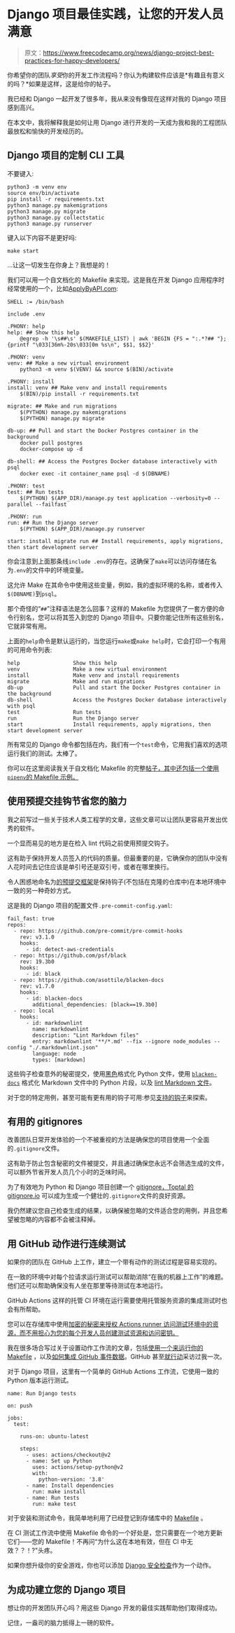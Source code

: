 # Django 项目最佳实践，让您的开发人员满意

> 原文：<https://www.freecodecamp.org/news/django-project-best-practices-for-happy-developers/>

你希望你的团队*享受*你的开发工作流程吗？你认为构建软件应该是*有趣且有意义的吗？*如果是这样，这是给你的帖子。

我已经和 Django 一起开发了很多年，我从来没有像现在这样对我的 Django 项目感到高兴。

在本文中，我将解释我是如何让用 Django 进行开发的一天成为我和我的工程团队最放松和愉快的开发经历的。

## Django 项目的定制 CLI 工具

不要键入:

```
python3 -m venv env
source env/bin/activate
pip install -r requirements.txt
python3 manage.py makemigrations
python3 manage.py migrate
python3 manage.py collectstatic
python3 manage.py runserver 
```

键入以下内容不是更好吗:

```
make start 
```

…让这一切发生在你身上？我想是的！

我们可以用一个自文档化的 Makefile 来实现。这是我在开发 Django 应用程序时经常使用的一个，比如[ApplyByAPI.com](https://applybyapi.com/):

```
SHELL := /bin/bash

include .env

.PHONY: help
help: ## Show this help
    @egrep -h '\s##\s' $(MAKEFILE_LIST) | awk 'BEGIN {FS = ":.*?## "}; {printf "\033[36m%-20s\033[0m %s\n", $$1, $$2}'

.PHONY: venv
venv: ## Make a new virtual environment
    python3 -m venv $(VENV) && source $(BIN)/activate

.PHONY: install
install: venv ## Make venv and install requirements
    $(BIN)/pip install -r requirements.txt

migrate: ## Make and run migrations
    $(PYTHON) manage.py makemigrations
    $(PYTHON) manage.py migrate

db-up: ## Pull and start the Docker Postgres container in the background
    docker pull postgres
    docker-compose up -d

db-shell: ## Access the Postgres Docker database interactively with psql
    docker exec -it container_name psql -d $(DBNAME)

.PHONY: test
test: ## Run tests
    $(PYTHON) $(APP_DIR)/manage.py test application --verbosity=0 --parallel --failfast

.PHONY: run
run: ## Run the Django server
    $(PYTHON) $(APP_DIR)/manage.py runserver

start: install migrate run ## Install requirements, apply migrations, then start development server 
```

你会注意到上面那条线`include .env`的存在。这确保了`make`可以访问存储在名为`.env`的文件中的环境变量。

这允许 Make 在其命令中使用这些变量，例如，我的虚拟环境的名称，或者传入`$(DBNAME)`到`psql`。

那个奇怪的“`##`”注释语法是怎么回事？这样的 Makefile 为您提供了一套方便的命令行别名，您可以将其签入到您的 Django 项目中。只要你能记住所有这些别名，它就非常有用。

上面的`help`命令是默认运行的，当您运行`make`或`make help`时，它会打印一个有用的可用命令列表:

```
help                 Show this help
venv                 Make a new virtual environment
install              Make venv and install requirements
migrate              Make and run migrations
db-up                Pull and start the Docker Postgres container in the background
db-shell             Access the Postgres Docker database interactively with psql
test                 Run tests
run                  Run the Django server
start                Install requirements, apply migrations, then start development server 
```

所有常见的 Django 命令都包括在内，我们有一个`test`命令，它用我们喜欢的选项运行我们的测试。太棒了。

你可以在这里阅读我关于自文档化 Makefile 的完整[帖子，其中还包括一个使用`pipenv`的 Makefile 示例。](https://victoria.dev/blog/how-to-create-a-self-documenting-makefile/)

## 使用预提交挂钩节省您的脑力

我之前写过一些关于技术人类工程学的文章，这些文章可以让团队更容易开发出优秀的软件。

一个显而易见的地方是在检入 lint 代码之前使用预提交钩子。

这有助于保持开发人员签入的代码的质量。但最重要的是，它确保你的团队中没有人花时间去记住应该是单引号还是双引号，或者在哪里换行。

令人困惑地命名为[的预提交框架](https://pre-commit.com/)是保持钩子(不包括在克隆的仓库中)在本地环境中一致的另一种奇妙方式。

这是我的 Django 项目的配置文件`.pre-commit-config.yaml`:

```
fail_fast: true
repos:
  - repo: https://github.com/pre-commit/pre-commit-hooks
    rev: v3.1.0
    hooks:
      - id: detect-aws-credentials
  - repo: https://github.com/psf/black
    rev: 19.3b0
    hooks:
      - id: black
  - repo: https://github.com/asottile/blacken-docs
    rev: v1.7.0
    hooks:
      - id: blacken-docs
        additional_dependencies: [black==19.3b0]
  - repo: local
    hooks:
      - id: markdownlint
        name: markdownlint
        description: "Lint Markdown files"
        entry: markdownlint '**/*.md' --fix --ignore node_modules --config "./.markdownlint.json"
        language: node
        types: [markdown] 
```

这些钩子检查意外的秘密提交，使用[黑色](https://github.com/psf/black)格式化 Python 文件，使用 [`blacken-docs`](https://github.com/asottile/blacken-docs) 格式化 Markdown 文件中的 Python 片段，以及 [lint Markdown 文件](https://github.com/igorshubovych/markdownlint-cli)。

对于您的特定用例，甚至可能有更有用的钩子可用:参见[支持的钩子](https://pre-commit.com/hooks.html)来探索。

## 有用的 gitignores

改善团队日常开发体验的一个不被重视的方法是确保您的项目使用一个全面的`.gitignore`文件。

这有助于防止包含秘密的文件被提交，并且通过确保您永远不会筛选生成的文件，可以额外节省开发人员几个小时的乏味时间。

为了有效地为 Python 和 Django 项目创建一个 [gitignore，Toptal 的](https://www.toptal.com/developers/gitignore/api/python,django) [gitignore.io](https://gitignore.io/) 可以成为生成一个健壮的`.gitignore`文件的良好资源。

我仍然建议您自己检查生成的结果，以确保被忽略的文件适合您的用例，并且您希望被忽略的内容都不会被注释掉。

## 用 GitHub 动作进行连续测试

如果你的团队在 GitHub 上工作，建立一个带有动作的测试过程是容易实现的。

在一致的环境中对每个拉请求运行测试可以帮助消除“在我的机器上工作”的难题。他们还可以帮助确保没有人坐在那里等待测试在本地运行。

GitHub Actions 这样的托管 CI 环境在运行需要使用托管服务资源的集成测试时也会有所帮助。

您可以在存储库中使用[加密的秘密来授权 Actions runner 访问测试环境中的资源，而不用担心为您的每个开发人员创建测试资源和访问密钥。](https://docs.github.com/en/actions/configuring-and-managing-workflows/creating-and-storing-encrypted-secrets)

我在很多场合写过关于设置动作工作流的文章，包括[使用一个来运行你的 Makefile](https://victoria.dev/blog/a-lightweight-tool-agnostic-ci/cd-flow-with-github-actions/) ，以及[如何集成 GitHub 事件数据](https://victoria.dev/blog/publishing-github-event-data-with-github-actions-and-pages/)。GitHub 甚至[就行动](https://github.blog/2020-06-26-github-action-hero-victoria-drake/)采访过我一次。

对于 Django 项目，这里有一个简单的 GitHub Actions 工作流，它使用一致的 Python 版本运行测试。

```
name: Run Django tests

on: push

jobs:
  test:

    runs-on: ubuntu-latest

    steps:
      - uses: actions/checkout@v2
      - name: Set up Python
        uses: actions/setup-python@v2
        with:
          python-version: '3.8'
      - name: Install dependencies
        run: make install
      - name: Run tests
        run: make test 
```

对于安装和测试命令，我简单地利用了已经登记到存储库中的 [Makefile](https://victoria.dev/blog/my-django-project-best-practices-for-happy-developers/#a-custom-cli-tool-for-your-django-project) 。

在 CI 测试工作流中使用 Makefile 命令的一个好处是，您只需要在一个地方更新它们——您的 Makefile！不再问“为什么这在本地有效，但在 CI 中无效？？！?"头疼。

如果你想升级你的安全游戏，你也可以添加 [Django 安全检查](https://github.com/victoriadrake/django-security-check)作为一个动作。

## 为成功建立您的 Django 项目

想让你的开发团队开心吗？用这些 Django 开发的最佳实践帮助他们取得成功。

记住，一盎司的脑力抵得上一磅的软件。